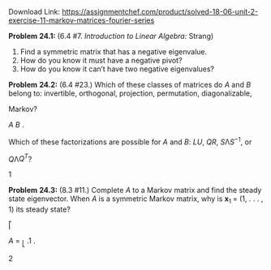 Download Link: https://assignmentchef.com/product/solved-18-06-unit-2-exercise-11-markov-matrices-fourier-series
<br>



<strong>Problem</strong> <strong>24.1:</strong> (6.4 #7. <em>Introduction</em> <em>to</em> <em>Linear</em> <em>Algebra:</em> Strang)




<ol>

 <li>Find a symmetric matrix that has a negative eigenvalue.</li>

 <li>How do you know it must have a negative pivot?</li>

 <li>How do you know it can’t have two negative eigenvalues?</li>

</ol>

<strong>Problem</strong> <strong>24.2:</strong> (6.4 #23.) Which of these classes of matrices do <em>A</em> and <em>B</em> belong to: invertible, orthogonal, projection, permutation, diagonalizable,

Markov?

<em>A</em>      <em>B</em>  .

Which of these factorizations are possible for <em>A</em> and <em>B</em>: <em>LU</em>, <em>QR</em>, <em>S</em>Λ<em>S</em><sup>−1</sup>, or

<em>Q</em>Λ<em>Q<sup>T</sup></em>?

1

<strong>Problem</strong> <strong>24.3:</strong> (8.3 #11.) Complete <em>A</em> to a Markov matrix and find the steady state eigenvector. When <em>A</em> is a symmetric Markov matrix, why is <strong>x</strong><sub>1 </sub>= (1, . . . , 1) its steady state?




⎡

<em>A</em> = <sub>⎣</sub> .1                       <sup> </sup>.

2